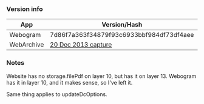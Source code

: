 ### Version info
App|Version/Hash|Date
---|---|---
Webogram|7d86f7a363f34879f93c6933bbf984df73df4aee|14.02.14
WebArchive|[20 Dec 2013 capture](http://web.archive.org/web/20131220000041/https://core.telegram.org/schema)|n/a

### Notes
Website has no storage.filePdf on layer 10, but has it on layer 13.
Webogram has it in layer 10, and it makes sense, so I've left it.

Same thing applies to updateDcOptions.
